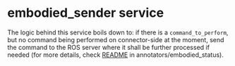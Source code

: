 # embodied_sender service

The logic behind this service boils down to:
if there is a `command_to_perform`, but no command being performed on connector-side at the moment, send the command to the ROS server where it shall be further processed if needed (for more details, check [README](/annotators/embodied_status/README.md) in annotators/embodied_status).